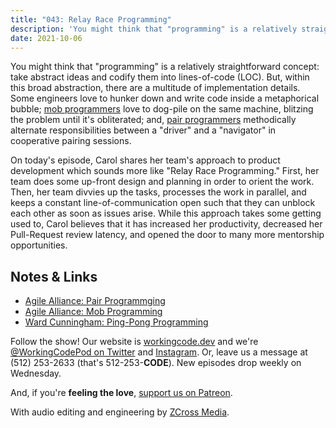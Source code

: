 ```yaml
---
title: "043: Relay Race Programming"
description: 'You might think that "programming" is a relatively straightforward concept: take abstract ideas and codify them into lines-of-code (LOC). But, within this broad abstraction, there are a multitude of implementation details. Some engineers love to hunker down and write code inside a metaphorical bubble; mob programmers love to dog-pile on the same machine, blitzing the problem until it''s obliterated; and, pair programmers methodically alternate responsibilities between a "driver" and a "navigator" in cooperative pairing sessions.'
date: 2021-10-06
---
```


<script async defer onload="redcircleIframe();" src="https://api.podcache.net/embedded-player/sh/30227421-bc27-45c2-bfb4-861def7dd4cc/ep/130914ab-9800-4df7-9e7c-ce70378ee523"></script><div class="redcirclePlayer-130914ab-9800-4df7-9e7c-ce70378ee523"></div>

You might think that "programming" is a relatively straightforward concept: take abstract ideas and codify them into lines-of-code (LOC). But, within this broad abstraction, there are a multitude of implementation details. Some engineers love to hunker down and write code inside a metaphorical bubble; [mob programmers][mob-programming] love to dog-pile on the same machine, blitzing the problem until it's obliterated; and, [pair programmers][pair-programming] methodically alternate responsibilities between a "driver" and a "navigator" in cooperative pairing sessions.

On today's episode, Carol shares her team's approach to product development which sounds more like "Relay Race Programming." First, her team does some up-front design and planning in order to orient the work. Then, her team divvies up the tasks, processes the work in parallel, and keeps a constant line-of-communication open such that they can unblock each other as soon as issues arise. While this approach takes some getting used to, Carol believes that it has increased her productivity, decreased her Pull-Request review latency, and opened the door to many more mentorship opportunities.

## Notes &amp; Links

- [Agile Alliance: Pair Programmging][pair-programming]
- [Agile Alliance: Mob Programming][mob-programming]
- [Ward Cunningham: Ping-Pong Programming](http://wiki.c2.com/?PairProgrammingPingPongPattern)

Follow the show! Our website is [workingcode.dev][working-code] and we're [@WorkingCodePod on Twitter][working-code-twitter] and [Instagram][working-code-instagram]. Or, leave us a message at (512) 253-2633‬ (that's 512-253-**CODE**). New episodes drop weekly on Wednesday.

And, if you're **feeling the love**, [support us on Patreon][working-code-patreon].

With audio editing and engineering by [ZCross Media][editor].

[mob-programming]: https://www.agilealliance.org/glossary/mob-programming/
[pair-programming]: https://www.agilealliance.org/glossary/pairing/
[working-code]: https://workingcode.dev/
[working-code-instagram]: https://www.instagram.com/workingcodepod/
[working-code-patreon]: https://www.patreon.com/workingcodepod
[working-code-twitter]: https://twitter.com/WorkingCodePod
[editor]: https://www.zcross.media/
